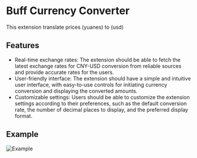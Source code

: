 # Buff Currency Converter
This extension translate prices (yuanes) to (usd)

## Features

- Real-time exchange rates: The extension should be able to fetch the latest exchange rates for CNY-USD conversion from reliable sources and provide accurate rates for the users.
- User-friendly interface: The extension should have a simple and intuitive user interface, with easy-to-use controls for initiating currency conversion and displaying the converted amounts.
- Customizable settings: Users should be able to customize the extension settings according to their preferences, such as the default conversion rate, the number of decimal places to display, and the preferred display format.






## Example

![Example](https://user-images.githubusercontent.com/76629925/231979367-c39d541d-e2e2-415b-88dc-b6f798a09c96.png)
